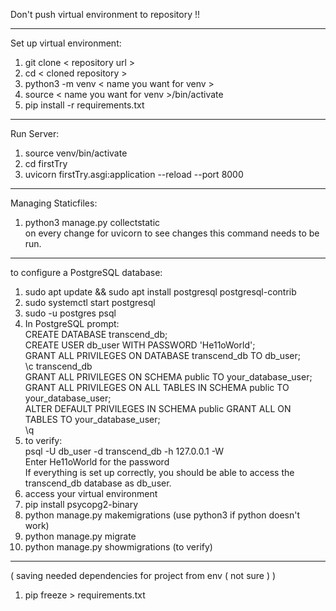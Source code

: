 Don't push virtual environment to repository !! 
_______________________________________________
Set up virtual environment:  
1) git clone < repository url >  
2) cd < cloned repository >  
3) python3 -m venv < name you want for venv >  
4) source < name you want for venv >/bin/activate  
5) pip install -r requirements.txt  
_______________________________________________
Run Server:  
1) source venv/bin/activate  
2) cd firstTry  
3) uvicorn firstTry.asgi:application --reload --port 8000  
_______________________________________________
Managing Staticfiles:  
1) python3 manage.py collectstatic  
on every change for uvicorn to see changes this command needs to be run.
_______________________________________________
to configure a PostgreSQL database:  
1) sudo apt update && sudo apt install postgresql postgresql-contrib  
2) sudo systemctl start postgresql  
3) sudo -u postgres psql  
4) In PostgreSQL prompt:  
CREATE DATABASE transcend_db;  
CREATE USER db_user WITH PASSWORD 'He11oWorld';  
GRANT ALL PRIVILEGES ON DATABASE transcend_db TO db_user;  
\c transcend_db  
GRANT ALL PRIVILEGES ON SCHEMA public TO your_database_user;  
GRANT ALL PRIVILEGES ON ALL TABLES IN SCHEMA public TO your_database_user;  
ALTER DEFAULT PRIVILEGES IN SCHEMA public GRANT ALL ON TABLES TO your_database_user;  
\q  
5) to verify:  
psql -U db_user -d transcend_db -h 127.0.0.1 -W  
Enter He11oWorld for the password  
If everything is set up correctly, you should be able to access the transcend_db database as db_user.  
6) access your virtual environment  
7)  pip install psycopg2-binary  
8) python manage.py makemigrations (use python3 if python doesn't work)  
9) python manage.py migrate  
10) python manage.py showmigrations  (to verify)  
________________________________________________
( saving needed dependencies for project from env ( not sure ) )  
1) pip freeze > requirements.txt
